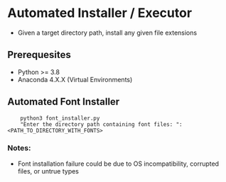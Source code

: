 # Automated Installer / Executor 
- Given a target directory path, install any given file extensions

## Prerequesites
- Python >= 3.8
- Anaconda 4.X.X (Virtual Environments)

## Automated Font Installer

```
    python3 font_installer.py
    "Enter the directory path containing font files: ": <PATH_TO_DIRECTORY_WITH_FONTS>
```

### Notes:
- Font installation failure could be due to OS incompatibility, corrupted files, or untrue types

